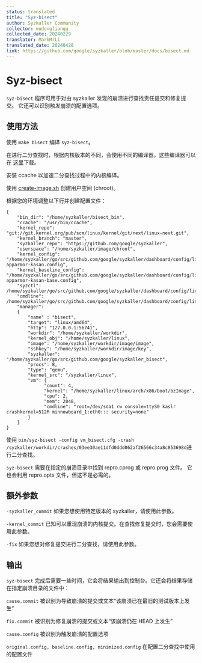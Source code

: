 ```yaml
---
status: translated
title: "Syz-bisect"
author: Syzkaller Community
collector: mudongliangg
collected_date: 20240229
translator: MarkMrLi
translated_date: 20240428
link: https://github.com/google/syzkaller/blob/master/docs/bisect.md
---
```


# Syz-bisect

`syz-bisect` 程序可用于对由 syzkaller 发现的崩溃进行查找责任提交和修复提交。
它还可以识别触发崩溃的配置选项。

## 使用方法

使用 `make bisect` 编译 `syz-bisect`。

在进行二分查找时，根据内核版本的不同，会使用不同的编译器。这些编译器可以在
[这里](https://storage.googleapis.com/syzkaller/bisect_bin.tar.gz)下载。

安装 ccache 以加速二分查找过程中的内核编译。

使用 [create-image.sh](../tools/create-image.sh) 创建用户空间 (chroot)。

根据您的环境调整以下行并创建配置文件：

```
{
	"bin_dir": "/home/syzkaller/bisect_bin",
	"ccache": "/usr/bin/ccache",
	"kernel_repo": "git://git.kernel.org/pub/scm/linux/kernel/git/next/linux-next.git",
	"kernel_branch": "master",
	"syzkaller_repo": "https://github.com/google/syzkaller",
	"userspace": "/home/syzkaller/image/chroot",
	"kernel_config": "/home/syzkaller/go/src/github.com/google/syzkaller/dashboard/config/linux/upstream-apparmor-kasan.config",
	"kernel_baseline_config": "/home/syzkaller/go/src/github.com/google/syzkaller/dashboard/config/linux/upstream-apparmor-kasan-base.config",
	"syzctl": /home/syzkaller/go/src/github.com/google/syzkaller/dashboard/config/linux/upstream.sysctl,
	"cmdline": /home/syzkaller/go/src/github.com/google/syzkaller/dashboard/config/linux/upstream.cmdline,
	"manager":
	{
		"name" : "bisect",
		"target": "linux/amd64",
		"http": "127.0.0.1:56741",
		"workdir": "/home/syzkaller/workdir",
		"kernel_obj": "/home/syzkaller/linux",
		"image": "/home/syzkaller/workdir/image/image",
		"sshkey": "/home/syzkaller/workdir/image/key",
		"syzkaller": "/home/syzkaller/go/src/github.com/google/syzkaller_bisect",
		"procs": 8,
		"type": "qemu",
		"kernel_src": "/syzkaller/linux",
		"vm": {
		      "count": 4,
		      "kernel": "/home/syzkaller/linux/arch/x86/boot/bzImage",
		      "cpu": 2,
		      "mem": 2048,
		      "cmdline": "root=/dev/sda1 rw console=ttyS0 kaslr crashkernel=512M minnowboard_1:eth0::: security=none"
		}
	}
}
```

使用 `bin/syz-bisect -config vm_bisect.cfg -crash /syzkaller/workdir/crashes/03ee30ae11dfd0ddd062af26566c34a8c853698d`进行二分查找。

`syz-bisect` 需要在指定的崩溃目录中找到 repro.cprog 或 repro.prog 文件。
它也会利用 repro.opts 文件，但这不是必需的。

## 额外参数

`-syzkaller_commit` 如果您想使用特定版本的 syzkaller，请使用此参数。

`-kernel_commit` 已知可以重现崩溃的内核提交。在查找修复提交时，您会需要使用此参数。

`-fix` 如果您想对修复提交进行二分查找，请使用此参数。

## 输出

`syz-bisect` 完成后需要一些时间，它会将结果输出到控制台。它还会将结果存储在指定崩溃目录的文件中：

`cause.commit` 被识别为导致崩溃的提交或文本“该崩溃已在最旧的测试版本上发生”

`fix.commit` 被识别为修复崩溃的提交或文本“该崩溃仍在 HEAD 上发生”

`cause.config` 被识别为触发崩溃的配置选项

`original.config, baseline.config, minimized.config` 在配置二分查找中使用的配置文件
